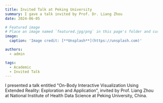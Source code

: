 ```yaml
---
title: Invited Talk at Peking University
summary: I gave a talk invited by Prof. Dr. Liang Zhou
date: 2024-06-05

# Featured image
# Place an image named `featured.jpg/png` in this page's folder and customize its options here.
image:
  caption: 'Image credit: [**Unsplash**](https://unsplash.com)'

authors:
  - admin

tags:
  - Academic
  - Invited Talk
---
```

I presented a talk entitled "On-Body Interactive Visualization Using Extended Reality: Exploration and Application", invited by Prof. Liang Zhou at National Institute of Health Data Science at Peking University, China.